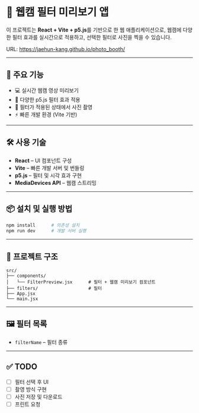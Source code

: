 # 📸 웹캠 필터 미리보기 앱

이 프로젝트는 **React + Vite + p5.js**를 기반으로 한 웹 애플리케이션으로, 웹캠에 다양한 필터 효과를 실시간으로 적용하고, 선택한 필터로 사진을 찍을 수 있습니다.

URL: https://jaehun-kang.github.io/photo_booth/

---

## 🚀 주요 기능

- 💻 실시간 웹캠 영상 미리보기  
- 🎨 다양한 p5.js 필터 효과 적용  
- 📸 필터가 적용된 상태에서 사진 촬영  
- ⚡ 빠른 개발 환경 (Vite 기반)

---

## 🛠 사용 기술

- **React** – UI 컴포넌트 구성  
- **Vite** – 빠른 개발 서버 및 번들링  
- **p5.js** – 필터 및 시각 효과 구현  
- **MediaDevices API** – 웹캠 스트리밍

---

## 📦 설치 및 실행 방법

```bash
npm install      # 의존성 설치
npm run dev      # 개발 서버 실행
```

---

## 📁 프로젝트 구조

```
src/
├── components/
│   └── FilterPreview.jsx      # 필터 + 웹캠 미리보기 컴포넌트
├── filters/                   # 필터
├── App.jsx
└── main.jsx
```

---

## 🖼️ 필터 목록

- `filterName` – 필터 종류  

---

## ✅ TODO

- [ ] 필터 선택 후 UI  
- [ ] 촬영 방식 구현
- [ ] 사진 저장 및 다운로드
- [ ] 프린트 요청

